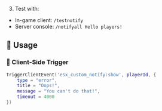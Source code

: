 3. Test with:

- In-game client: `/testnotify`
- Server console: `/notifyall Hello players!`

## 🧪 Usage

### 🔹 Client-Side Trigger
```lua
TriggerClientEvent('esx_custom_notify:show', playerId, {
    type = "error",
    title = "Oops!",
    message = "You can't do that!",
    timeout = 4000
})
